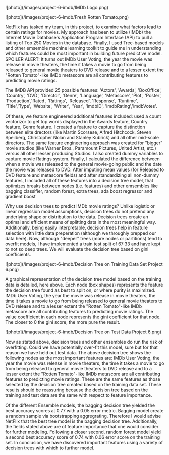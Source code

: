 
![photo](/images/project-6-imdb/IMDb Logo.png)

![photo](/images/project-6-imdb/Fresh Rotten Tomato.png)

NetFlix has tasked my team, in this project, to examine what factors lead to certain ratings for movies.  My approach has been to utilize (IMDb) the Internet Movie Database's Application Program Interface (API) to pull a listing of Top 250 Movies in the database.  Finally, I used Tree-based models and other emsemble machine learning toolkit to guide me in understanding which features could be most important in building future predictive model. SPOILER ALERT: It turns out IMDb User Voting, the year the movie was release in movie theaters, the time it takes a movie to go from being released to general movie theaters to DVD release and to a lesser extent the "Rotten Tomato"-like IMDb metascore are all contributing features to predicting movie ratings.
    
The IMDB API provided 25 possible features: 'Actors', 'Awards', 'BoxOffice', 'Country', 'DVD', 'Director',
'Genre', 'Language', 'Metascore', 'Plot', 'Poster', 'Production','Rated', 'Ratings', 'Released', 'Response', 'Runtime', 'Title','Type', 'Website', 'Writer', 'Year', 'imdbID', 'imdbRating','imdbVotes'.  

Of these, we feature engineered additional features included: used a count vectorizor to get top words displayed in the Awards feature, Country feature, Genre feature.  I created a feature to capture the distinction between elite drectors (like Martin Scorsese, Alfred Hitchcock, Steven Speilberg, Christopher Nolan and Stanley Kubrick) and all other mid-scale directors.  The same feature engineering approach was created for "bigger" movie studios (like Warner Bros., Paramount Pictures, United Artist, etc.) versus all other lesser producing Studios.  I also created dummy variables to capture movie Ratings system.  Finally, I calculated the difference between when a movie was released to the general movie-going public and the date the movie was released to DVD.  After imputing mean values (for Released to DVD feature and metascore fields) and after standardizing all non-dummy features, I included all of these features into a decision tree model, that optimizes breaks between nodes (i.e. features) and other emsembles like bagging classifier, random forest, extra trees, ada boost regressor and gradient boost

Why use decision trees to predict IMDb movie ratings?  Unlike logistic or linear regression model assumptions, decision trees do not pretend any underlying shape or distribution to the data.  Decision trees create an optimal and efficient means of splitting data in the most meaningful way.  Additionally, being easily interpretable, decision trees help in feature selection with little data preperation (although we throughly prepped our data here).  Now, although "deeper" trees (more nodes or partitions) tend to overfit models, I have implemented a train test split of 67:33 and have kept to not so deep trees. We will evaluate the decision tree based on gini coefficients.
    
![photo](/images/project-6-imdb/Decision Tree on Training Data Set Project 6.png)

A graphical representation of the decision tree model based on the training data is detailed, here above.  Each node (box shapes) represents the feature the decision tree found as best to split on, or where purity is maximized.  IMDb User Voting, the year the movie was release in movie theaters, the time it takes a movie to go from being released to general movie theaters to DVD release and to a lesser extent the "Rotten Tomato"-like IMDb metascore are all contributing features to predicting movie ratings.  The value coefficient in each node represents the gini coefficient for that node.  The closer to 0 the gini score, the more pure the result.

![photo](/images/project-6-imdb/Decision Tree on Test Data Project 6.png)

Now as stated above, decision trees and other ensembles do run the risk of overfitting.  Could we have potentially over-fit this model, sure but for that reason we have held out test data.  The above decision tree shows the following nodes as the most important features are: IMDb User Voting, the year the movie was release in movie theaters, the time it takes a movie to go from being released to general movie theaters to DVD release and to a lesser extent the "Rotten Tomato"-like IMDb metascore are all contributing features to predicting movie ratings.  These are the same features as those selected by the decision tree created based on the training data set.  These results should be reassuring because the decision tree based on the training and test data are the same with respect to feature importance. 

Of the different Ensemble models, the bagging decision tree yielded the best accuracy scores at 0.77 with a 0.05 error metric.  Bagging model create a random sample via bootstrapping aggregrating.  Therefore I would advise NetFlix that the best tree model is the bagging decision tree.  Additionally, the fields stated above are of feature importance that one would consider for further modeling.  Following a closer second, random forest model yield a second best accuracy score of 0.74 with 0.06 error score on the training set.  In conclusion, we have discovered important features using a variety of decision trees with which to further model.
